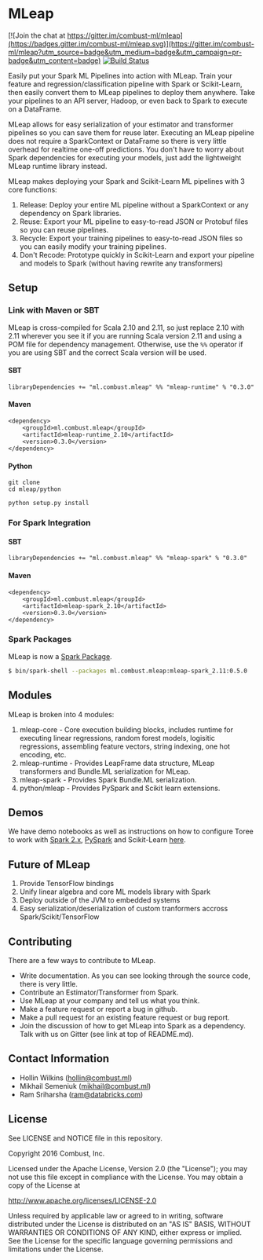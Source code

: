 # MLeap

[![Join the chat at https://gitter.im/combust-ml/mleap](https://badges.gitter.im/combust-ml/mleap.svg)](https://gitter.im/combust-ml/mleap?utm_source=badge&utm_medium=badge&utm_campaign=pr-badge&utm_content=badge)
[![Build Status](https://travis-ci.org/combust-ml/mleap.svg?branch=master)](https://travis-ci.org/combust-ml/mleap)

Easily put your Spark ML Pipelines into action with MLeap. Train your feature and regression/classification pipeline with Spark or Scikit-Learn, then easily convert them to MLeap pipelines to deploy them anywhere. Take your pipelines to an API server, Hadoop, or even back to Spark to execute on a DataFrame.

MLeap allows for easy serialization of your estimator and transformer pipelines so you can save them for reuse later. Executing an MLeap pipeline does not require a SparkContext or DataFrame so there is very little overhead for realtime one-off predictions. You don't have to worry about Spark dependencies for executing your models, just add the lightweight MLeap runtime library instead.

MLeap makes deploying your Spark and Scikit-Learn ML pipelines with 3 core functions:

1. Release: Deploy your entire ML pipeline without a SparkContext or any dependency on Spark libraries.
2. Reuse: Export your ML pipeline to easy-to-read JSON or Protobuf files so you can reuse pipelines.
3. Recycle: Export your training pipelines to easy-to-read JSON files so you can easily modify your training pipelines.
4. Don't Recode: Prototype quickly in Scikit-Learn and export your pipeline and models to Spark (without having rewrite any transformers)

## Setup

### Link with Maven or SBT

MLeap is cross-compiled for Scala 2.10 and 2.11, so just replace 2.10 with 2.11 wherever you see it if you are running Scala version 2.11 and using a POM file for dependency management. Otherwise, use the `%%` operator if you are using SBT and the correct Scala version will be used.

#### SBT

```
libraryDependencies += "ml.combust.mleap" %% "mleap-runtime" % "0.3.0"
```

#### Maven

```
<dependency>
    <groupId>ml.combust.mleap</groupId>
    <artifactId>mleap-runtime_2.10</artifactId>
    <version>0.3.0</version>
</dependency>
```


#### Python

```
git clone
cd mleap/python

python setup.py install
```

### For Spark Integration

#### SBT

```
libraryDependencies += "ml.combust.mleap" %% "mleap-spark" % "0.3.0"
```

#### Maven

```
<dependency>
    <groupId>ml.combust.mleap</groupId>
    <artifactId>mleap-spark_2.10</artifactId>
    <version>0.3.0</version>
</dependency>
```

### Spark Packages

MLeap is now a [Spark Package](http://spark-packages.org/package/combust-ml/mleap).

```bash
$ bin/spark-shell --packages ml.combust.mleap:mleap-spark_2.11:0.5.0
```

## Modules

MLeap is broken into 4 modules:

1. mleap-core - Core execution building blocks, includes runtime for executing linear regressions, random forest models, logisitic regressions, assembling feature vectors, string indexing, one hot encoding, etc.
2. mleap-runtime - Provides LeapFrame data structure, MLeap transformers and Bundle.ML serialization for MLeap.
3. mleap-spark - Provides Spark Bundle.ML serialization.
4. python/mleap - Provides PySpark and Scikit learn extensions.


## Demos

We have demo notebooks as well as instructions on how to configure Toree to work with [Spark 2.x](https://github.com/combust-ml/mleap/wiki/Setting-up-a-Spark-2.0-notebook-with-MLeap-and-Toree), [PySpark](https://github.com/combust-ml/mleap/wiki/Setting-up-a-Spark-2.0-notebook-with-MLeap-and-Toree) and Scikit-Learn [here](https://github.com/combust-ml/mleap-demo/tree/master/notebooks).

## Future of MLeap

1. Provide TensorFlow bindings
2. Unify linear algebra and core ML models library with Spark
3. Deploy outside of the JVM to embedded systems
4. Easy serialization/deserialization of custom tranformers accross Spark/Scikit/TensorFlow

## Contributing

There are a few ways to contribute to MLeap.

* Write documentation. As you can see looking through the source code, there is very little.
* Contribute an Estimator/Transformer from Spark.
* Use MLeap at your company and tell us what you think.
* Make a feature request or report a bug in github.
* Make a pull request for an existing feature request or bug report.
* Join the discussion of how to get MLeap into Spark as a dependency. Talk with us on Gitter (see link at top of README.md).

## Contact Information

* Hollin Wilkins (hollin@combust.ml)
* Mikhail Semeniuk (mikhail@combust.ml)
* Ram Sriharsha (ram@databricks.com)

## License

See LICENSE and NOTICE file in this repository.

Copyright 2016 Combust, Inc.

Licensed under the Apache License, Version 2.0 (the "License");
you may not use this file except in compliance with the License.
You may obtain a copy of the License at

http://www.apache.org/licenses/LICENSE-2.0

Unless required by applicable law or agreed to in writing, software
distributed under the License is distributed on an "AS IS" BASIS,
WITHOUT WARRANTIES OR CONDITIONS OF ANY KIND, either express or implied.
See the License for the specific language governing permissions and
limitations under the License.

